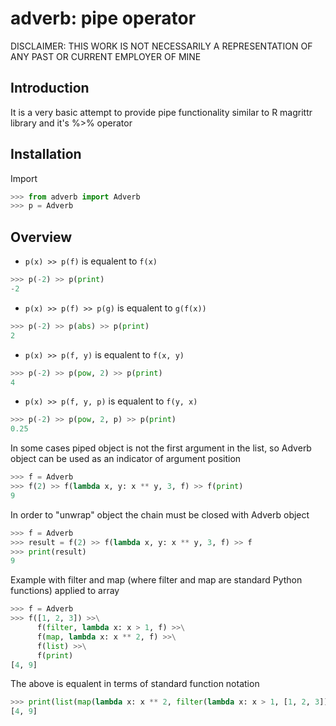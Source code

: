 # adverb: pipe operator

DISCLAIMER: THIS WORK IS NOT NECESSARILY A REPRESENTATION OF ANY PAST OR CURRENT EMPLOYER OF MINE

## Introduction

It is a very basic attempt to provide pipe functionality similar to R magrittr library and it's %>% operator

## Installation

Import
```python
>>> from adverb import Adverb
>>> p = Adverb
```

## Overview

- `p(x) >> p(f)` is equalent to `f(x)`

```python
>>> p(-2) >> p(print)
-2
```

- `p(x) >> p(f) >> p(g)` is equalent to `g(f(x))`

```python
>>> p(-2) >> p(abs) >> p(print)
2
```

- `p(x) >> p(f, y)` is equalent to `f(x, y)`

```python
>>> p(-2) >> p(pow, 2) >> p(print)
4
```

- `p(x) >> p(f, y, p)` is equalent to `f(y, x)`

```python
>>> p(-2) >> p(pow, 2, p) >> p(print)
0.25
```


In some cases piped object is not the first argument in the list, so Adverb object can be used as an indicator of argument position
```python
>>> f = Adverb
>>> f(2) >> f(lambda x, y: x ** y, 3, f) >> f(print)
9
```

In order to "unwrap" object the chain must be closed with Adverb object
```python
>>> f = Adverb
>>> result = f(2) >> f(lambda x, y: x ** y, 3, f) >> f
>>> print(result)
9
```

Example with filter and map (where filter and map are standard Python functions) applied to array
```python
>>> f = Adverb
>>> f([1, 2, 3]) >>\
      f(filter, lambda x: x > 1, f) >>\
      f(map, lambda x: x ** 2, f) >>\
      f(list) >>\
      f(print)
[4, 9]
```
The above is equalent in terms of standard function notation
```python
>>> print(list(map(lambda x: x ** 2, filter(lambda x: x > 1, [1, 2, 3]))))
[4, 9]
```
